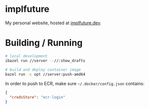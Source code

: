 # implfuture

My personal website, hosted at [implfuture.dev](https://implfuture.dev).

# Building / Running

```bash
# local development
ibazel run //server --//:show_drafts

# build and deploy container image
bazel run -c opt //server:push-amd64
```

In order to push to ECR, make sure `~/.docker/config.json` contains:

```json
{
  "credsStore": "ecr-login"
}
```
